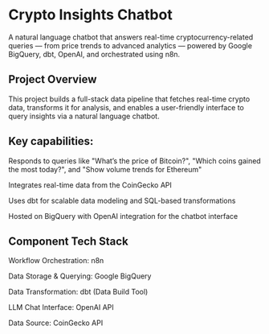 # Crypto Insights Chatbot

A natural language chatbot that answers real-time cryptocurrency-related queries — from price trends to advanced analytics — powered by Google BigQuery, dbt, OpenAI, and orchestrated using n8n.

## Project Overview

This project builds a 
full-stack data pipeline that fetches real-time crypto data, transforms it for analysis, and enables a user-friendly interface to query insights via a natural language chatbot.

## Key capabilities:

Responds to queries like "What’s the price of Bitcoin?", "Which coins gained the most today?", and "Show volume trends for Ethereum"

Integrates real-time data from the CoinGecko API

Uses dbt for scalable data modeling and SQL-based transformations

Hosted on BigQuery with OpenAI integration for the chatbot interface


## Component Tech Stack

Workflow Orchestration:	n8n

Data Storage & Querying:	Google BigQuery

Data Transformation:	dbt (Data Build Tool)

LLM Chat Interface:	OpenAI API 

Data Source:	CoinGecko API

